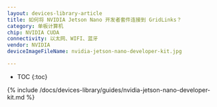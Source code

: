 ```yaml
---
layout: devices-library-article
title: 如何将 NVIDIA Jetson Nano 开发者套件连接到 GridLinks？
category: 单板计算机
chip: NVIDIA CUDA
connectivity: 以太网、WIFI、蓝牙
vendor: NVIDIA
deviceImageFileName: nvidia-jetson-nano-developer-kit.jpg

---
```



* TOC
{:toc}

{% include /docs/devices-library/guides/nvidia-jetson-nano-developer-kit.md %}